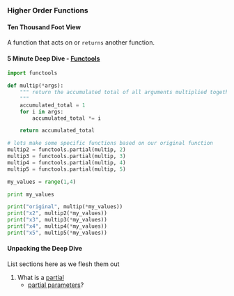 
### Higher Order Functions

#### Ten Thousand Foot View

A function that acts on or `returns` another function.


#### 5 Minute Deep Dive - [Functools](https://docs.python.org/2/library/functools.html)

```python
import functools

def multip(*args):
    """ return the accumulated total of all arguments multiplied together
    """
    accumulated_total = 1
    for i in args:
        accumulated_total *= i

    return accumulated_total

# lets make some specific functions based on our original function
multip2 = functools.partial(multip, 2)
multip3 = functools.partial(multip, 3)
multip4 = functools.partial(multip, 4)
multip5 = functools.partial(multip, 5)

my_values = range(1,4)

print my_values

print("original", multip(*my_values))
print("x2", multip2(*my_values))
print("x3", multip3(*my_values))
print("x4", multip4(*my_values))
print("x5", multip5(*my_values))
```

#### Unpacking the Deep Dive

List sections here as we flesh them out

1. What is a [partial](https://docs.python.org/2/library/functools.html#functools.partial)
    - [partial parameters](https://docs.python.org/2/library/functools.html#partial-objects)?
    






